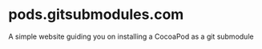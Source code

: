 pods.gitsubmodules.com
======================

A simple website guiding you on installing a CocoaPod as a git submodule
